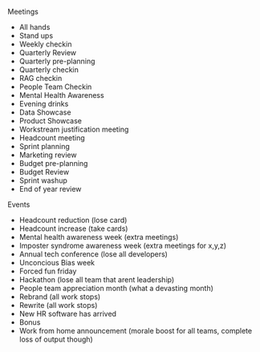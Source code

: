 
Meetings

- All hands
- Stand ups
- Weekly checkin
- Quarterly Review
- Quarterly pre-planning
- Quarterly checkin
- RAG checkin
- People Team Checkin
- Mental Health Awareness
- Evening drinks
- Data Showcase
- Product Showcase
- Workstream justification meeting
- Headcount meeting
- Sprint planning
- Marketing review
- Budget pre-planning
- Budget Review
- Sprint washup
- End of year review


Events

- Headcount reduction (lose card)
- Headcount increase (take cards)
- Mental health awareness week (extra meetings)
- Imposter syndrome awareness week (extra meetings for x,y,z)
- Annual tech conference (lose all developers)
- Unconcious Bias week
- Forced fun friday
- Hackathon (lose all team that arent leadership)
- People team appreciation month (what a devasting month)
- Rebrand (all work stops)
- Rewrite (all work stops)
- New HR software has arrived
- Bonus
- Work from home announcement (morale boost for all teams, complete loss of output though)
